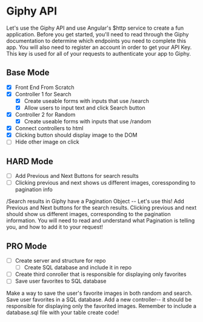 # Giphy API
Let's use the Giphy API and use Angular's $http service to create a fun application. Before you get started, you'll need to read through the Giphy documentation to determine which endpoints you need to complete this app. You will also need to register an account in order to get your API Key. This key is used for all of your requests to authenticate your app to Giphy.

## Base Mode
- [x] Front End From Scratch
- [x] Controller 1 for Search
    - [x] Create useable forms with inputs that use /search
    - [x] Allow users to input text and click Search button
- [x] Controller 2 for Random
    - [x] Create useable forms with inputs that use /random
- [x] Connect controllers to html
- [x] Clicking button should display image to the DOM
- [ ] Hide other image on click

## HARD Mode
- [ ] Add Previous and Next Buttons for search results
- [ ] Clicking previous and next shows us different images, coressponding to pagination info

/Search results in Giphy have a Pagination Object -- Let's use this! Add Previous and Next buttons for the search results. Clicking previous and next should show us different images, corresponding to the pagination information. You will need to read and understand what Pagination is telling you, and how to add it to your request!

## PRO Mode
- [ ] Create server and structure for repo
    - [ ] Create SQL database and include it in repo
- [ ] Create third conroller that is responsible for displaying only favorites
- [ ] Save user favorites to SQL database

Make a way to save the user's favorite images in both random and search. Save user favorites in a SQL database. Add a new controller-- it should be responsible for displaying only the favorited images. Remember to include a database.sql file with your table create code!
